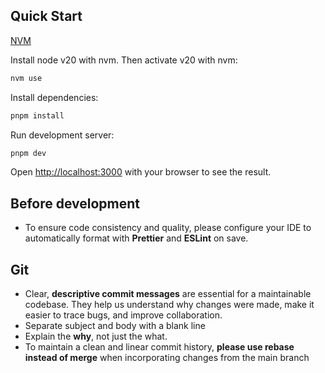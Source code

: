 ## Quick Start

[NVM](https://github.com/nvm-sh/nvm)

Install node v20 with nvm. Then activate v20 with nvm:

```bash
nvm use
```

Install dependencies:

```bash
pnpm install
```

Run development server:

```bash
pnpm dev
```

Open [http://localhost:3000](http://localhost:3000) with your browser to see the result.

## Before development

- To ensure code consistency and quality, please configure your IDE to automatically format with **Prettier** and **ESLint** on save.

## Git

- Clear, **descriptive commit messages** are essential for a maintainable codebase. They help us understand why changes were made,
  make it easier to trace bugs, and improve collaboration.
- Separate subject and body with a blank line
- Explain the **why**, not just the what.
- To maintain a clean and linear commit history, **please use rebase instead of merge** when incorporating changes from the main branch
